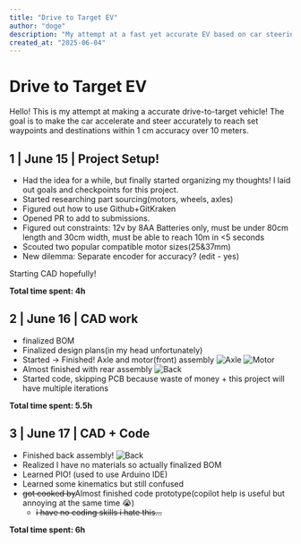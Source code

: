 ```yaml
---
title: "Drive to Target EV"
author: "doge"
description: "My attempt at a fast yet accurate EV based on car steering!"
created_at: "2025-06-04"
---
```

# Drive to Target EV

Hello! This is my attempt at making a accurate drive-to-target vehicle! The goal is to make the car accelerate and steer accurately to reach set waypoints and destinations within 1 cm accuracy over 10 meters. 

## 1 | June 15 | Project Setup!

+ Had the idea for a while, but finally started organizing my thoughts! I laid out goals and checkpoints for this project.
+ Started researching part sourcing(motors, wheels, axles)
+ Figured out how to use Github+GitKraken
+ Opened PR to add to submissions.
+ Figured out constraints: 12v by 8AA Batteries only, must be under 80cm length and 30cm width, must be able to reach 10m in <5 seconds
+ Scouted two popular compatible motor sizes(25&37mm)
+ New dilemma: Separate encoder for accuracy? (edit - yes)

Starting CAD hopefully!

**Total time spent: 4h**

## 2 | June 16 | CAD work

+ finalized BOM
+ Finalized design plans(in my head unfortunately)
+ Started -> Finished! Axle and motor(front) assembly
![Axle](PICTURES/Screenshot%202025-06-16%20at%208.49.42 PM.png)
![Motor](PICTURES/Screenshot%202025-06-16%20at%208.50.04 PM.png)
+ Almost finished with rear assembly
![Back](PICTURES/Screenshot%202025-06-16%20at%2011.50.11 PM.png)
+ Started code, skipping PCB because waste of money + this project will have multiple iterations

**Total time spent: 5.5h**

## 3 | June 17 | CAD + Code
+ Finished back assembly! 
![Back](PICTURES/Screenshot%202025-06-17%20at%2010.05.22 PM.png)
+ Realized I have no materials so actually finalized BOM
+ Learned PIO! (used to use Arduino IDE)
+ Learned some kinematics but still confused
+ ~~got cooked by~~Almost finished code prototype(copilot help is useful but annoying at the same time 😭)
    + ~~i have no coding skills i hate this...~~

**Total time spent: 6h**